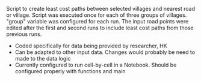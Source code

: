 Script to create least cost paths between selected villages and nearest road or village. Script was executed once for each of three groups of villages. "group" variable was configured for each run. The input road points were edited after the first and second runs to include least cost paths from those previous runs.

- Coded specifically for data being provided by researcher, HK
- Can be adapted to other input data. Changes would probably be need to made to the data logic
- Currently configured to run cell-by-cell in a Notebook. Should be configured properly with functions and main
